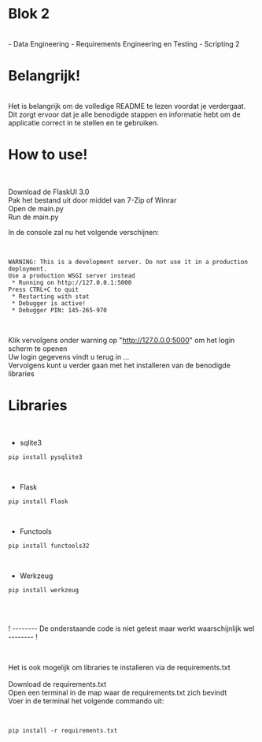 # **Blok 2**

<br>
- Data Engineering
- Requirements Engineering en Testing
- Scripting 2

# **Belangrijk!**

<br>
Het is belangrijk om de volledige README te lezen voordat je verdergaat. Dit zorgt ervoor dat je alle benodigde stappen en informatie hebt om de applicatie correct in te stellen en te gebruiken.

# **How to use!**

<br>

Download de FlaskUI 3.0   
Pak het bestand uit door middel van 7-Zip of Winrar  
Open de main.py  
Run de main.py    

In de console zal nu het volgende verschijnen:  

<br>

```
WARNING: This is a development server. Do not use it in a production deployment.  
Use a production WSGI server instead  
 * Running on http://127.0.0.1:5000  
Press CTRL+C to quit  
 * Restarting with stat  
 * Debugger is active!  
 * Debugger PIN: 145-265-970  
```
<br>

Klik vervolgens onder warning op "http://127.0.0.0:5000" om het login scherm te openen  
Uw login gegevens vindt u terug in ...  
Vervolgens kunt u verder gaan met het installeren van de benodigde libraries

# **Libraries**

<br>

- sqlite3
```
pip install pysqlite3
```
<br>

- Flask
```
pip install Flask
```
<br>

- Functools
```
pip install functools32
``` 
<br>

- Werkzeug
```
pip install werkzeug
```
<br>
<br>

! -------- De onderstaande code is niet getest maar werkt waarschijnlijk wel -------- !

<br>

Het is ook mogelijk om libraries te installeren via de requirements.txt   
<br>
Download de requirements.txt  
Open een terminal in de map waar de requirements.txt zich bevindt  
Voer in de terminal het volgende commando uit:  

<br>

```
pip install -r requirements.txt
```
